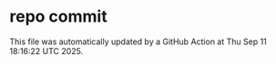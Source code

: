 # repo commit

This file was automatically updated by a GitHub Action at Thu Sep 11 18:16:22 UTC 2025.
